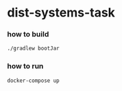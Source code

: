 # dist-systems-task

### how to build
```sh
./gradlew bootJar
```

### how to run
```sh
docker-compose up
```